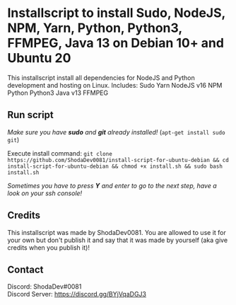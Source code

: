 # Installscript to install Sudo, NodeJS, NPM, Yarn, Python, Python3, FFMPEG, Java 13 on Debian 10+ and Ubuntu 20
This installscript install all dependencies for NodeJS and Python development and hosting on Linux. 
Includes: 
    Sudo
    Yarn
    NodeJS v16
    NPM 
    Python
    Python3
    Java v13
    FFMPEG

## Run script 
*Make sure you have **sudo** and **git** already installed!* (``apt-get install sudo git``)

Execute install command:
``git clone https://github.com/ShodaDev0081/install-script-for-ubuntu-debian && cd install-script-for-ubuntu-debian && chmod +x install.sh && sudo bash install.sh``

*Sometimes you have to press **Y** and enter to go to the next step, have a look on your ssh console!*

## Credits
This installscript was made by ShodaDev0081. You are allowed to use it for your own but don't publish it and say that it was made by yourself (aka give credits when you publish it)!

## Contact
Discord: ShodaDev#0081 \
Discord Server: https://discord.gg/BYjVqaDGJ3
